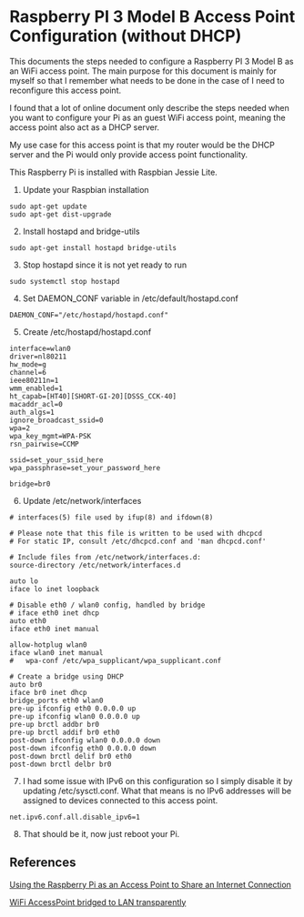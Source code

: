 # Raspberry PI 3 Model B Access Point Configuration (without DHCP)
This documents the steps needed to configure a Raspberry PI 3 Model B as an WiFi access point.  The main purpose for this document is mainly for myself so that I remember what needs to be done in the case of I need to reconfigure this access point.

I found that a lot of online document only describe the steps needed when you want to configure your Pi as an guest WiFi access point, meaning the access point also act as a DHCP server.

My use case for this access point is that my router would be the DHCP server and the Pi would only provide access point functionality.

This Raspberry Pi is installed with Raspbian Jessie Lite.

1. Update your Raspbian installation
```
sudo apt-get update
sudo apt-get dist-upgrade
```

2. Install hostapd and bridge-utils
```
sudo apt-get install hostapd bridge-utils
```
3. Stop hostapd since it is not yet ready to run
```
sudo systemctl stop hostapd
```

4. Set DAEMON_CONF variable in /etc/default/hostapd.conf
```
DAEMON_CONF="/etc/hostapd/hostapd.conf"
```

5. Create /etc/hostapd/hostapd.conf
```
interface=wlan0
driver=nl80211
hw_mode=g
channel=6
ieee80211n=1
wmm_enabled=1
ht_capab=[HT40][SHORT-GI-20][DSSS_CCK-40]
macaddr_acl=0
auth_algs=1
ignore_broadcast_ssid=0
wpa=2
wpa_key_mgmt=WPA-PSK
rsn_pairwise=CCMP

ssid=set_your_ssid_here
wpa_passphrase=set_your_password_here

bridge=br0
```

6. Update /etc/network/interfaces
```
# interfaces(5) file used by ifup(8) and ifdown(8)

# Please note that this file is written to be used with dhcpcd
# For static IP, consult /etc/dhcpcd.conf and 'man dhcpcd.conf'

# Include files from /etc/network/interfaces.d:
source-directory /etc/network/interfaces.d

auto lo
iface lo inet loopback

# Disable eth0 / wlan0 config, handled by bridge
# iface eth0 inet dhcp
auto eth0
iface eth0 inet manual

allow-hotplug wlan0
iface wlan0 inet manual
#   wpa-conf /etc/wpa_supplicant/wpa_supplicant.conf

# Create a bridge using DHCP
auto br0
iface br0 inet dhcp
bridge_ports eth0 wlan0
pre-up ifconfig eth0 0.0.0.0 up
pre-up ifconfig wlan0 0.0.0.0 up
pre-up brctl addbr br0
pre-up brctl addif br0 eth0
post-down ifconfig wlan0 0.0.0.0 down
post-down ifconfig eth0 0.0.0.0 down
post-down brctl delif br0 eth0
post-down brctl delbr br0
```

7. I had some issue with IPv6 on this configuration so I simply disable it by updating /etc/sysctl.conf.  What that means is no IPv6 addresses will be assigned to devices connected to this access point.
```
net.ipv6.conf.all.disable_ipv6=1
```

8. That should be it, now just reboot your Pi.

## References
[Using the Raspberry Pi as an Access Point to Share an Internet Connection](https://www.raspberrypi.org/documentation/configuration/wireless/access-point.md)

[WiFi AccessPoint bridged to LAN transparently](https://raspberrypi.stackexchange.com/questions/14318/wifi-accesspoint-bridged-to-lan-transparently)
